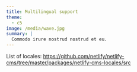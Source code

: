 ```yaml
---
title: Multilingual support
theme:
  - c5
image: /media/wave.jpg
summary: |
  Commodo irure nostrud nostrud et eu.
---
```


List of locales: https://github.com/netlify/netlify-cms/tree/master/packages/netlify-cms-locales/src